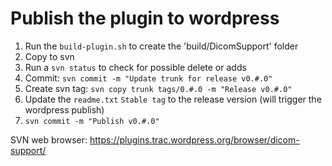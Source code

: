 Publish the plugin to wordpress
===============================

1. Run the `build-plugin.sh` to create the 'build/DicomSupport' folder
1. Copy to svn
1. Run a `svn status` to check for possible delete or adds
1. Commit: `svn commit -m "Update trunk for release v0.#.0"`
1. Create svn tag: `svn copy trunk tags/0.#.0 -m "Release v0.#.0"`
1. Update the `readme.txt` `Stable tag` to the release version (will trigger the wordpress publish)
1. `svn commit -m "Publish v0.#.0"`

SVN web browser: https://plugins.trac.wordpress.org/browser/dicom-support/

